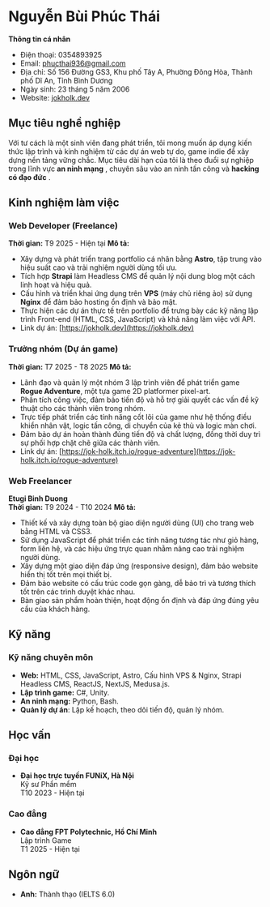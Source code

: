 # Nguyễn Bùi Phúc Thái

**Thông tin cá nhân**

-   Điện thoại: 0354893925
-   Email: phucthai936@gmail.com
-   Địa chỉ: Số 156 Đường GS3, Khu phố Tây A, Phường Đông Hòa, Thành phố Dĩ An, Tỉnh Bình Dương
-   Ngày sinh: 23 tháng 5 năm 2006
-   Website: [jokholk.dev](https://jokholk.dev)

## Mục tiêu nghề nghiệp

Với tư cách là một sinh viên đang phát triển, tôi mong muốn áp dụng kiến thức lập trình và kinh nghiệm từ các dự án web tự do, game indie để xây dựng nền tảng vững chắc. Mục tiêu dài hạn của tôi là theo đuổi sự nghiệp trong lĩnh vực **an ninh mạng** , chuyên sâu vào an ninh tấn công và **hacking có đạo đức** .

## Kinh nghiệm làm việc

### Web Developer (Freelance)

**Thời gian:** T9 2025 - Hiện tại
**Mô tả:**

-   Xây dựng và phát triển trang portfolio cá nhân bằng **Astro**, tập trung vào hiệu suất cao và trải nghiệm người dùng tối ưu.
-   Tích hợp **Strapi** làm Headless CMS để quản lý nội dung blog một cách linh hoạt và hiệu quả.
-   Cấu hình và triển khai ứng dụng trên **VPS** (máy chủ riêng ảo) sử dụng **Nginx** để đảm bảo hosting ổn định và bảo mật.
-   Thực hiện các dự án thực tế trên portfolio để trưng bày các kỹ năng lập trình Front-end (HTML, CSS, JavaScript) và khả năng làm việc với API.
-   Link dự án: [https://jokholk.dev](https://jokholk.dev)

### Trưởng nhóm (Dự án game)

**Thời gian:** T7 2025 - T8 2025
**Mô tả:**

-   Lãnh đạo và quản lý một nhóm 3 lập trình viên để phát triển game **Rogue Adventure**, một tựa game 2D platformer pixel-art.
-   Phân tích công việc, đảm bảo tiến độ và hỗ trợ giải quyết các vấn đề kỹ thuật cho các thành viên trong nhóm.
-   Trực tiếp phát triển các tính năng cốt lõi của game như hệ thống điều khiển nhân vật, logic tấn công, di chuyển của kẻ thù và logic màn chơi.
-   Đảm bảo dự án hoàn thành đúng tiến độ và chất lượng, đồng thời duy trì sự phối hợp chặt chẽ giữa các thành viên.
-   Link dự án: [https://jok-holk.itch.io/rogue-adventure](https://jok-holk.itch.io/rogue-adventure)

### Web Freelancer

**Etugi Binh Duong**  
**Thời gian:** T9 2024 - T10 2024
**Mô tả:**

-   Thiết kế và xây dựng toàn bộ giao diện người dùng (UI) cho trang web bằng HTML và CSS3.
-   Sử dụng JavaScript để phát triển các tính năng tương tác như giỏ hàng, form liên hệ, và các hiệu ứng trực quan nhằm nâng cao trải nghiệm người dùng.
-   Xây dựng một giao diện đáp ứng (responsive design), đảm bảo website hiển thị tốt trên mọi thiết bị.
-   Đảm bảo website có cấu trúc code gọn gàng, dễ bảo trì và tương thích tốt trên các trình duyệt khác nhau.
-   Bàn giao sản phẩm hoàn thiện, hoạt động ổn định và đáp ứng đúng yêu cầu của khách hàng.

## Kỹ năng

### Kỹ năng chuyên môn

-   **Web:** HTML, CSS, JavaScript, Astro, Cấu hình VPS & Nginx, Strapi Headless CMS, ReactJS, NextJS, Medusa.js.
-   **Lập trình game:** C#, Unity.
-   **An ninh mạng:** Python, Bash.
-   **Quản lý dự án**: Lập kế hoạch, theo dõi tiến độ, quản lý nhóm.

## Học vấn

### Đại học

-   **Đại học trực tuyến FUNiX, Hà Nội**  
    Kỹ sư Phần mềm  
    T10 2023 - Hiện tại

### Cao đẳng

-   **Cao đẳng FPT Polytechnic, Hồ Chí Minh**  
    Lập trình Game  
    T1 2025 - Hiện tại

## Ngôn ngữ

-   **Anh:** Thành thạo (IELTS 6.0)
